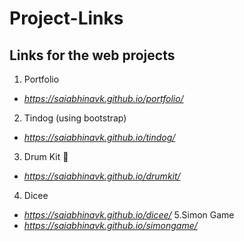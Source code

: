 # Project-Links
## Links for the web projects 
1. Portfolio
* *https://saiabhinavk.github.io/portfolio/*
2. Tindog (using bootstrap)
* *https://saiabhinavk.github.io/tindog/*
3. Drum Kit 🥁
* *https://saiabhinavk.github.io/drumkit/*
4. Dicee
* *https://saiabhinavk.github.io/dicee/*
5.Simon Game
* *https://saiabhinavk.github.io/simongame/*
